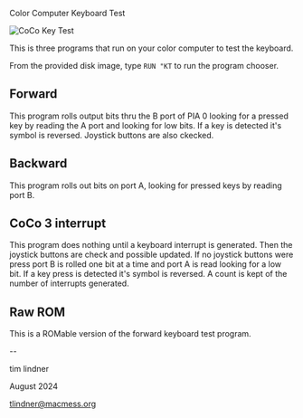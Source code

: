 Color Computer Keyboard Test

![CoCo Key Test](https://github.com/user-attachments/assets/7cf4db0f-436a-4ae5-9909-a96adf1bd098)

This is three programs that run on your color computer to test the keyboard.

From the provided disk image, type `RUN "KT` to run the program chooser.

## Forward

This program rolls output bits thru the B port of PIA 0 looking for a pressed key by reading the A port and looking for low bits. If a key is detected it's symbol is reversed. Joystick buttons are also ckecked.

## Backward

This program rolls out bits on port A, looking for pressed keys by reading port B.

## CoCo 3 interrupt

This program does nothing until a keyboard interrupt is generated. Then the joystick buttons are check and possible updated. If no joystick buttons were press port B is rolled one bit at a time and port A is read looking for a low bit. If a key press is detected it's symbol is reversed. A count is kept of the number of interrupts generated.

## Raw ROM

This is a ROMable version of the forward keyboard test program.

--

tim lindner

August 2024

tlindner@macmess.org
